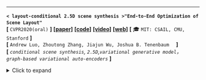 ---

**`< layout-conditional 2.5D scene synthesis >"End-to-End Optimization of Scene Layout"`**  
**[** `CVPR2020(oral)` **]** **[[paper]](https://arxiv.org/pdf/2007.11744.pdf)** **[[code]](https://github.com/aluo-x/3D_SLN)** **[[video]](https://www.youtube.com/watch?v=1GQ8IkI6ZJM)** **[[web]](http://3dsln.csail.mit.edu/)** **[** :mortar_board: `MIT: CSAIL, CMU, Stanford` **]**   
**[**  `Andrew Luo, Zhoutong Zhang, Jiajun Wu, Joshua B. Tenenbaum  `  **]**  
**[** _`conditional scene synthesis`, `2.5D`,`variational generative model`， `graph-based variational auto-encoders`_ **]**  

<details>
  <summary>Click to expand</summary>


| ![image-20201028170115727](media/image-20201028170115727.png) |
| ------------------------------------------------------------ |
| scene generation + refinement                                |




- **Motivation**
  
  - Traditional scene graph based image generation (e.g. *[CVPR2018] sg2im*)
  
    - 在image space中建模物体关系(而不是scene space)
    - 没有显式的3D物体概念（只有像素）
  - Layout Generation (e.g. *[SIGGRAPH2018] Deep Convolutional Priors for Indoor Scene Synthesis*)
  
    - no spatial-conditioning
    - auto-regressive 自回归 (slow)
  
      - [ ] what?
  - 核心issues
  
    - scene space下的3D关系
    - 解耦的布局、形状、图像构成
    - 基于2.5D+语义目标的object locations的refinement
  
      - [ ] what?
- **主要贡献**
  - 3D-SLN model 可以从一个scene graph生成**diverse and accurate** scene layouts 
  - 3D scene layouts 可以用 2.5D+语义信息 finetune
  - 应用展示：scene graph based layout synthesis + exemplar based image synthesis
- **数据集/数据特征/数据定义**

  - 物体3D model 是直接从SUNCG数据集中 retrive的；选择类别内最相似的bbox
  - scene graph定义：==与我们类似==

    - scene graph `y`由一组triplets构成，$`(o_i, p, o_j)`$
    - $`o_i`$代表第i-th物体的type(索引embedding) + attributes(索引embedding), $`p`$代表空间关系(索引embedding)
  - 本文中layout的数据结构/物理含义：

    - each element $`y_i`$ in layout $`y`$ 定义是一个 7-tuple，代表物体的bbox和竖直轴旋转：$$`y_i=(min_{X_i}, min_{Y_i}, min_{Z_i}, max_{X_i}, max_{Y_i}, max_{Z_i}, \omega_i )`$$
  - 本文中latent space的定义：

    - [box_emdding, angle_ambedding] (因为是VAE，所以还分了mean, var)
- **主要组件**

  - conditional (on scene graph) layout synthesizer

    - 产生的而是3D scene layout；<br>每个物体都有3D bbox + 竖直轴旋转
    - 把传统2D scene graph数据增强为3D scene graph，把每个物体关系编码到三维空间
  - 集成了一个differentiable renderer来只用scene的2D投影来refine 最终的layout

    - 给定一张semantics map和depth map，可微分渲染器来**optimize over** the synthesized layout去**拟合**给定的输入，通过**<u>analysis-by-synthesis</u>** fashion
- **layout generator的网络架构**

| ![image-20201028170249809](media/image-20201028170249809.png) |
| ------------------------------------------------------------ |
| <u>**测试**</u>时，scene graph + 从一个learned distribution 采样latent code => generate scene layout <br><u>**训练**</u>时，input scene graph + GT layout 先通过encoder提取出其layout latent  (学出一个distribution)，然后用提取出的layout latent + input scene graph 生成predicted layout |


- **encoder**

```mermaid
graph LR
	subgraph scene_graph[input scene graph]
	relationships["relationships (索引)"]
	obj_type["object type (索引)"]
	obj_attr["object attribute (索引)"]
	end
	subgraph encoder
	obj_vecs
	angle_vecs
	pred_vecs
	boxes_vecs
	new_obj_vecs[object vector after GCN]
	GCN((GCN))
	obj_vecs --> obj_vecs2
	boxes_vecs --> obj_vecs2
	angle_vecs --> obj_vecs2
	obj_vecs2 --> GCN
	pred_vecs --> GCN
	GCN --> new_obj_vecs
	new_obj_vecs -.box_mean_var.-> bbox_latent
	new_obj_vecs -.angle_mean_var.-> angle_latent
	end
	subgraph ground truth layout
	bbox_gt["min_x<br>min_y<br>min_z<br>max_x<br>max_y<br>max_z"]
	angles_gt["angle"]
	end
	obj_type -.torch.Embedding.-> obj_vecs
	obj_attr -.torch.Embedding.-> obj_vecs
	relationships -.torch.Embedding.-> pred_vecs
	angles_gt -.torch.Embedding.-> angle_vecs
	bbox_gt -.nn.Linear.-> boxes_vecs
	z["z [mean, var]"]
	bbox_latent --> z
	angle_latent --> z
```

 - **decoder**（注意：也可以先GCN然后再拼接z到GCN之后的object vectors）

```mermaid
graph LR
	subgraph scene_graph[input scene graph]
	obj_type["object type (索引)"]
	obj_attr["object attribute (索引)"]
	relationships["relationships (索引)"]
	end
	subgraph layout_latent[layout latent code]
	bbox_emb["bbox embedding 48维隐向量"]
	angle_emb["rotation embedding 16维隐向量"]
    z["z [mean, var]"]
    bbox_emb --> z
    angle_emb --> z
	end
	subgraph decoder
	edge_emb[edge vector]
	GCN(("GCN"))
	obj_vecs[object vector]
	new_obj_vecs[object vector after GCN]
	edge_emb --> GCN
	obj_vecs --> GCN
	GCN --> new_obj_vecs
	end
    z -.sample.-> obj_vecs
    obj_type -.torch.Embedding.-> obj_vecs
    obj_attr -.torch.Embedding.-> obj_vecs
    relationships -.torch.Embedding.-> edge_emb
    layout["layout <br>[min_x<br>min_y<br>min_z<br>max_x<br>max_y<br>max_z<br>angle]"]
	new_obj_vecs -.box_net.-> layout
	new_obj_vecs -.angle_net.-> layout
```


- **对encoder/decoder结构的思考**
  - 它为***物体的位置、角度赋予随机变量***，然后在graph condition下回归出每个物体的layout
- 但是事实上，应该是先有了约束，再在约束下***为边关系赋予随机变量***（隐关节自由度）
  
- **refinement (finetune) 过程**

| ![image-20201028170332920](media/image-20201028170332920.png) |
| ------------------------------------------------------------ |
|                                                              |


- **效果**

  - 2.5D vs. 2D

    - ![image-20201028170455621](media/image-20201028170455621.png)
  - diverse layout from the same scene graph

    - ![image-20201028171028235](media/image-20201028171028235.png)
  - diverse layout generation

    - ![image-20201028170542200](media/image-20201028170542200.png)
- **思考**

  - 我们的idea基本就是true-3D multi-view version of the paper

    - 我们的idea就是在已经知道scene graph的情况下，加入layout latent code.

      - 后面着重考虑scene graph的提取，以及考虑在不同视角下得到的不同2D scene graph描述怎么转化为3D（A->to the left of B）
  - 更多的注重用生成模型做表征提取
  - 物体不是来自于一个3D model dataset，而是来自于构建好的三维表征

    - 思考：事实上我们的重点并不在这里，理论上物体也可以来自于3D model dataset，强调的只是从一对关系+自由度中产生不同的pair-wise relationships
  - ~~它的scene layout把物体的一些特征和关系特征揉在一起，我们是分开的~~<br>它的scene graph定义和我们非常相似
- 或者说，因为它是直接从3d model 数据集中retrive出来的model，其实学到的并不是机器人所处的当前场景
    - ==思考==：像某些论文(如*Towards Unsupervised Learning of Generative Models for 3D Controllable Image Synthesis*)一样，其实我们可以做一步从一个大的latent code先map出若干个物体的过程
    
  - -> 这个过程也许可以反过来用于<u>graph embedding learning 图表示学习/图表示浓缩</u>

</details>